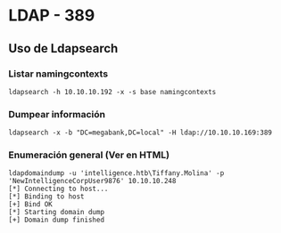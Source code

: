# LDAP - 389

## Uso de Ldapsearch

### Listar namingcontexts
```null
ldapsearch -h 10.10.10.192 -x -s base namingcontexts
```

### Dumpear información

```null
ldapsearch -x -b "DC=megabank,DC=local" -H ldap://10.10.10.169:389
```

### Enumeración general (Ver en HTML)

```null
ldapdomaindump -u 'intelligence.htb\Tiffany.Molina' -p 'NewIntelligenceCorpUser9876' 10.10.10.248
[*] Connecting to host...
[*] Binding to host
[+] Bind OK
[*] Starting domain dump
[+] Domain dump finished
```

